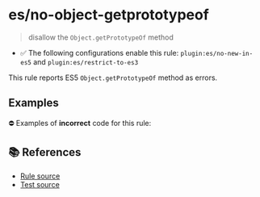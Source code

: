# es/no-object-getprototypeof
> disallow the `Object.getPrototypeOf` method

- ✅ The following configurations enable this rule: `plugin:es/no-new-in-es5` and `plugin:es/restrict-to-es3`

This rule reports ES5 `Object.getPrototypeOf` method as errors.

## Examples

⛔ Examples of **incorrect** code for this rule:

<eslint-playground type="bad" code="/*eslint es/no-object-getprototypeof: error */
var proto = Object.getPrototypeOf(obj)
" />

## 📚 References

- [Rule source](https://github.com/mysticatea/eslint-plugin-es/blob/v4.1.0/lib/rules/no-object-getprototypeof.js)
- [Test source](https://github.com/mysticatea/eslint-plugin-es/blob/v4.1.0/tests/lib/rules/no-object-getprototypeof.js)
